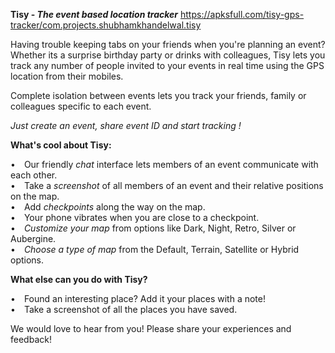 <b>Tisy -<i> The event based location tracker</i></b>
https://apksfull.com/tisy-gps-tracker/com.projects.shubhamkhandelwal.tisy
 
Having trouble keeping tabs on your friends when you're planning an event? Whether its a surprise birthday party or drinks with colleagues, Tisy lets you track any number of people invited to your events in real time using the GPS location from their mobiles.
 
Complete isolation between events lets you track your friends, family or colleagues specific to each event.
 
<i>Just create an event, share event ID and start tracking !</i>
 
<b>What's cool about Tisy:</b><br />
 
&#8226;&#8195;Our friendly<i> chat</i> interface lets members of an event communicate with each other.<br />
&#8226;&#8195;Take a <i>screenshot</i> of all members of an event and their relative positions on the map.<br />
&#8226;&#8195;Add <i>checkpoints</i> along the way on the map.<br />
&#8226;&#8195;Your phone vibrates when you are close to a checkpoint.<br />
&#8226;&#8195;<i>Customize your map</i> from options like Dark, Night, Retro, Silver or Aubergine.<br />
&#8226;&#8195;<i>Choose a type of map</i> from the Default, Terrain, Satellite or Hybrid options.<br />

<b>What else can you do with Tisy?</b><br />

&#8226;&#8195;Found an interesting place? Add it your places with a note!<br />
&#8226;&#8195;Take a screenshot of all the places you have saved.<br />


We would love to hear from you! 
Please share your experiences and feedback!
